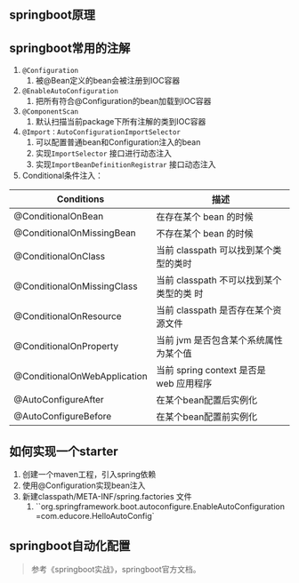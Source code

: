 ## springboot原理



## springboot常用的注解

1. `@Configuration`
   1. 被@Bean定义的bean会被注册到IOC容器
2. `@EnableAutoConfiguration`
   1. 把所有符合@Configuration的bean加载到IOC容器
3. `@ComponentScan`
   1. 默认扫描当前package下所有注解的类到IOC容器
4. `@Import：AutoConfigurationImportSelector`  
   1. 可以配置普通bean和Configuration注入的bean
   2. 实现`ImportSelector`  接口进行动态注入
   3. 实现`ImportBeanDefinitionRegistrar`  接口动态注入
5. Conditional条件注入：

| Conditions                   | 描述                                     |
| ---------------------------- | ---------------------------------------- |
| @ConditionalOnBean           | 在存在某个 bean 的时候                   |
| @ConditionalOnMissingBean    | 不存在某个 bean 的时候                   |
| @ConditionalOnClass          | 当前 classpath 可以找到某个类型的类时    |
| @ConditionalOnMissingClass   | 当前 classpath 不可以找到某个类型的类 时 |
| @ConditionalOnResource       | 当前 classpath 是否存在某个资源文件      |
| @ConditionalOnProperty       | 当前 jvm 是否包含某个系统属性为某个值    |
| @ConditionalOnWebApplication | 当前 spring context 是否是 web 应用程序  |
| @AutoConfigureAfter          | 在某个bean配置后实例化                   |
| @AutoConfigureBefore         | 在某个bean配置前实例化                   |



## 如何实现一个starter

1. 创建一个maven工程，引入spring依赖
2. 使用@Configuration实现bean注入
3. 新建classpath/META-INF/spring.factories 文件
   1. ``org.springframework.boot.autoconfigure.EnableAutoConfiguration=com.educore.HelloAutoConfig`

## springboot自动化配置

> 参考《springboot实战》，springboot官方文档。
